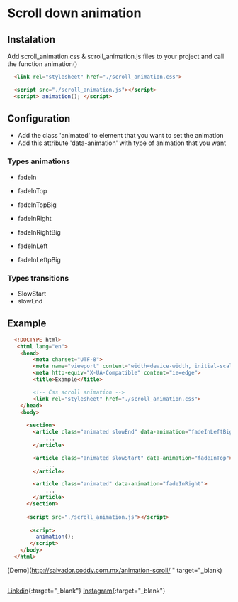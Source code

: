 # Scroll down animation 

## Instalation

Add scroll_animation.css & scroll_animation.js files to your project and call the function animation()
```html
  <link rel="stylesheet" href="./scroll_animation.css">
```
```html
  <script src="./scroll_animation.js"></script>
  <script> animation(); </script>
```


## Configuration

* Add the class 'animated' to element that you want to set the animation
* Add this attribute 'data-animation' with type of animation that you want 

### Types animations

* fadeIn
* fadeInTop
* fadeInTopBig

* fadeInRight
* fadeInRightBig

* fadeInLeft
* fadeInLeftpBig

### Types transitions
* SlowStart
* slowEnd

## Example

```html
  <!DOCTYPE html>
   <html lang="en">
    <head>
        <meta charset="UTF-8">
        <meta name="viewport" content="width=device-width, initial-scale=1.0">
        <meta http-equiv="X-UA-Compatible" content="ie=edge">
        <title>Example</title>

        <!-- Css scroll animation -->
        <link rel="stylesheet" href="./scroll_animation.css">
    </head>
    <body>
        
      <section>
        <article class="animated slowEnd" data-animation="fadeInLeftBig">
            ...
        </article>

        <article class="animated slowStart" data-animation="fadeInTop">
            ... 
        </article>

        <article class="animated" data-animation="fadeInRight">
            ...
        </article>
      </section>
            
      <script src="./scroll_animation.js"></script>
    
       <script>
         animation();
       </script>
    </body>
  </html>
 ```
[Demo](http://salvador.coddy.com.mx/animation-scroll/ " target="_blank)

## 
[Linkdin](https://www.linkedin.com/in/angel-salvador-99a815132/){:target="_blank"}
[Instagram](https://www.instagram.com/angelsalvadormx/){:target="_blank"}
